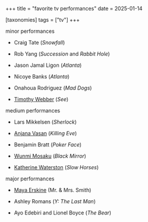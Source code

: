 +++
title = "favorite tv performances"
date = 2025-01-14

[taxonomies]
tags = ["tv"]
+++

minor performances

- Craig Tate (_Snowfall_)

- Rob Yang (_Succession_ and _Rabbit Hole_)

- Jason Jamal Ligon (_Atlanta_)

- Nicoye Banks (_Atlanta_)

- Onahoua Rodriguez (_Mad Dogs_)

- [Timothy Webber] (_See_)

medium performances

- Lars Mikkelsen (_Sherlock_)

- [Anjana Vasan] (_Killing Eve_)

- Benjamin Bratt (_Poker Face_)

- [Wunmi Mosaku] (_Black Mirror_)

- [Katherine Waterston] (_Slow Horses_)

major performances

- [Maya Erskine] (Mr. & Mrs. Smith)

- Ashley Romans (_Y: The Last Man_)

- Ayo Edebiri and Lionel Boyce (_The Bear_)

[Anjana Vasan]: https://en.wikipedia.org/wiki/Anjana_Vasan
[Maya Erskine]: https://en.wikipedia.org/wiki/Maya_Erskine
[Timothy Webber]: https://en.wikipedia.org/wiki/Timothy_Webber
[Katherine Waterston]: https://en.wikipedia.org/wiki/Katherine_Waterston
[Wunmi Mosaku]: https://en.wikipedia.org/wiki/Wunmi_Mosaku
